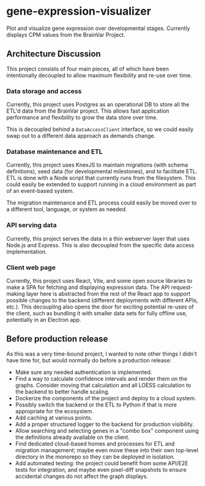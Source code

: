 # gene-expression-visualizer

Plot and visualize gene expression over developmental stages. Currently displays CPM values from the BrainVar Project.

## Architecture Discussion

This project consists of four main pieces, all of which have been intentionally decoupled to allow maximum flexibility and re-use over time.

### Data storage and access

Currently, this project uses Postgres as an operational DB to store all the ETL'd data from the BrainVar project. This allows fast application performance and flexibility to grow the data store over time.

This is decoupled behind a `DataAccessClient` interface, so we could easily swap out to a different data approach as demands change.

### Database maintenance and ETL

Currently, this project uses KnexJS to maintain migrations (with schema definitions), seed data (for developmental milestones), and to facilitate ETL. ETL is done with a Node script that currently runs from the filesystem. This could easily be extended to support running in a cloud environment as part of an event-based system.

The migration maintenance and ETL process could easily be moved over to a different tool, language, or system as needed.

### API serving data

Currently, this project serves the data in a thin webserver layer that uses Node.js and Express. This is also decoupled from the specific data access implementation.

### Client web page

Currently, this project uses React, Vite, and some open source libraries to make a SPA for fetching and displaying expression data. The API request-making layer here is abstracted from the rest of the React app to support possible changes to the backend (different deployments with different APIs, etc.). This decoupling also opens the door for exciting potential re-uses of the client, such as bundling it with smaller data sets for fully offline use, potentially in an Electron app.

## Before production release

As this was a very time-bound project, I wanted to note other things I didn't have time for, but would normally do before a production release:

- Make sure any needed authentication is implemented.
- Find a way to calculate confidence intervals and render them on the graphs. Consider moving that calculation and all LOESS calculation to the backend to better handle scaling.
- Dockerize the components of the project and deploy to a cloud system.
- Possibly switch the backend or the ETL to Python if that is more appropriate for the ecosystem.
- Add caching at various points.
- Add a proper structured logger to the backend for production visibility.
- Allow searching and selecting genes in a "combo box" component using the definitions already available on the client.
- Find dedicated cloud-based homes and processes for ETL and migration management; maybe even move these into their own top-level directory in the monorepo so they can be deployed in isolation.
- Add automated testing: the project could benefit from some API/E2E tests for integration, and maybe even pixel-diff snapshots to ensure accidental changes do not affect the graph displays.

